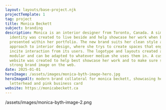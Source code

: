 ```yaml
---
layout: layouts/base-project.njk
projectTemplate: 1
tag: project
title: Monica Beckett
subject: branding
description: Monica is an interior designer from Toronto, Canada. A simple brand
  identity was created to live beside and help showcase her work when being
  presented within her portfolio. The new brand suits her clean style and
  approach to interior design, where she trys to create spaces that engage and
  incite interaction from its users. The logotype and layouts created are
  modular and can be adapted to whatever medium she uses them in. A custom
  website was created to help best showcase her work and to make sure she has a
  strong brand image on the web.
date: 2025-01-01
heroImage: /assets/images/monica-byth-image-hero.jpg
heroImageAlt: modern brand collateral for monica beckett, showcasing her logo on
  letterhead and pink business card
website: https://monicabeckett.ca
---
```

/assets/images/monica-byth-image-2.png
